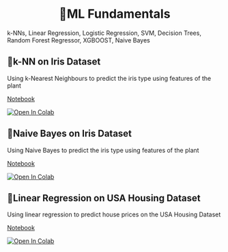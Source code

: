 <h1 align="center">🤖ML Fundamentals</h1>
k-NNs, Linear Regression, Logistic Regression, SVM, Decision Trees, Random Forest Regressor, XGBOOST, Naive Bayes

## 🌼k-NN on Iris Dataset
Using k-Nearest Neighbours to predict the iris type using features of the plant

[Notebook](https://github.com/dilne/ML-Fundamentals/blob/main/k-NN%20-%20Iris.ipynb)

<a href="https://colab.research.google.com/github/dilne/ML-Fundamentals/blob/main/k-NN%20-%20Iris.ipynb" target="_blank">
  <img src="https://colab.research.google.com/assets/colab-badge.svg" alt="Open In Colab"/>
</a>

## 🌼Naive Bayes on Iris Dataset
Using Naive Bayes to predict the iris type using features of the plant

[Notebook](https://github.com/dilne/ML-Fundamentals/blob/main/Naive%20Bayes%20-%20Iris.ipynb)

<a href="https://colab.research.google.com/github/dilne/ML-Fundamentals/blob/main/Naive%20Bayes%20-%20Iris.ipynb" target="_blank">
  <img src="https://colab.research.google.com/assets/colab-badge.svg" alt="Open In Colab"/>
</a>

## 🏡Linear Regression on USA Housing Dataset
Using linear regression to predict house prices on the USA Housing Dataset

[Notebook](https://github.com/dilne/ML-Fundamentals/blob/main/Linear%20Regression%20-%20USA%20Housing.ipynb)

<a href="https://colab.research.google.com/github/dilne/ML-Fundamentals/blob/main/Linear%20Regression%20-%20USA%20Housing.ipynb" target="_blank">
  <img src="https://colab.research.google.com/assets/colab-badge.svg" alt="Open In Colab"/>
</a>

